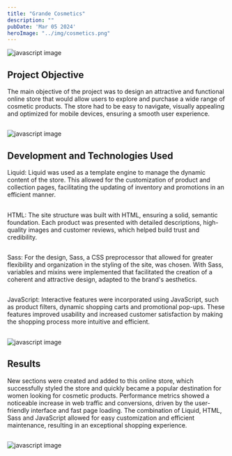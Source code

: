 ```yaml
---
title: "Grande Cosmetics"
description: ""
pubDate: 'Mar 05 2024'
heroImage: "../img/cosmetics.png"
---
```



![javascript image](/img/cosmetics.png)
##
## Project Objective

The main objective of the project was to design an attractive and functional online store that would allow users to explore and purchase a wide range of cosmetic products. The store had to be easy to navigate, visually appealing and optimized for mobile devices, ensuring a smooth user experience.

##
![javascript image](/img/cosmetics1.png)
## 

## Development and Technologies Used

Liquid: Liquid was used as a template engine to manage the dynamic content of the store. This allowed for the customization of product and collection pages, facilitating the updating of inventory and promotions in an efficient manner.
##
HTML: The site structure was built with HTML, ensuring a solid, semantic foundation. Each product was presented with detailed descriptions, high-quality images and customer reviews, which helped build trust and credibility.
##
Sass: For the design, Sass, a CSS preprocessor that allowed for greater flexibility and organization in the styling of the site, was chosen. With Sass, variables and mixins were implemented that facilitated the creation of a coherent and attractive design, adapted to the brand's aesthetics.
##
JavaScript: Interactive features were incorporated using JavaScript, such as product filters, dynamic shopping carts and promotional pop-ups. These features improved usability and increased customer satisfaction by making the shopping process more intuitive and efficient.

##
![javascript image](/img/cosmetics2.png)
## 

## Results

New sections were created and added to this online store, which successfully styled the store and quickly became a popular destination for women looking for cosmetic products. Performance metrics showed a noticeable increase in web traffic and conversions, driven by the user-friendly interface and fast page loading. The combination of Liquid, HTML, Sass and JavaScript allowed for easy customization and efficient maintenance, resulting in an exceptional shopping experience.

##
![javascript image](/img/cosmetics3.png)
## 